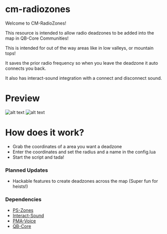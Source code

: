 # cm-radiozones
 
Welcome to CM-RadioZones! 

This resource is intended to allow radio deadzones to be added into the map in QB-Core Communities!

This is intended for out of the way areas like in low valleys, or mountain tops! 

It saves the prior radio frequency so when you leave the deadzone it auto connects you back.

It also has interact-sound integration with a connect and disconnect sound.

# Preview

![alt text](https://cdn.discordapp.com/attachments/1018208922848468992/1100267860267384942/Screenshot_2023-04-24_233504.png)
![alt text](https://cdn.discordapp.com/attachments/1018208922848468992/1100267860879745084/Screenshot_2023-04-24_233453.png)

# How does it work?

* Grab the coordinates of a area you want a deadzone
* Enter the coordinates and set the radius and a name in the config.lua
* Start the script and tada!
       

### Planned Updates

* Hackable features to create deadzones across the map (Super fun for heists!)


### Dependencies


* [PS-Zones](https://github.com/Project-Sloth/ps-zones)
* [Interact-Sound](https://github.com/plunkettscott/interact-sound)
* [PMA-Voice](https://github.com/AvarianKnight/pma-voice)
* [QB-Core](https://github.com/qbcore-framework/qb-core)
